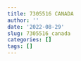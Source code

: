 ```yaml
---
title: 7305516 CANADA
author: ''
date: '2022-08-29'
slug: 7305516_canada
categories: []
tags: []
---
```

